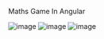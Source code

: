Maths Game In Angular

![image](https://user-images.githubusercontent.com/69522302/222924566-fbadde63-29a3-4bb1-85e9-9c258265961e.png)
![image](https://user-images.githubusercontent.com/69522302/222924676-d68aa571-87da-421c-b019-8244fd37c8e6.png)
![image](https://user-images.githubusercontent.com/69522302/222924694-0bf8cb92-3698-47ce-8dd2-d07604185ac1.png)
